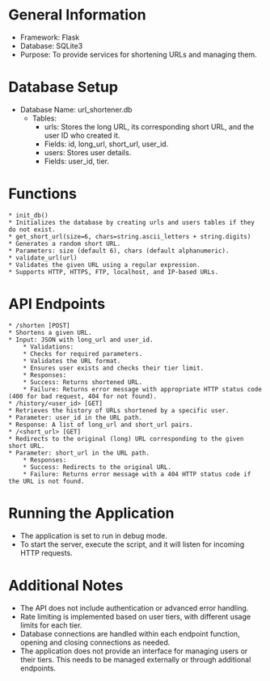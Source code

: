 # General Information
* Framework: Flask
* Database: SQLite3
* Purpose: To provide services for shortening URLs and managing them.
# Database Setup
* Database Name: url_shortener.db
    * Tables:
        * urls: Stores the long URL, its corresponding short URL, and the user ID who created it.
        * Fields: id, long_url, short_url, user_id.
        * users: Stores user details.
        * Fields: user_id, tier.
# Functions
    * init_db()
    * Initializes the database by creating urls and users tables if they do not exist.
    * get_short_url(size=6, chars=string.ascii_letters + string.digits)
    * Generates a random short URL.
    * Parameters: size (default 6), chars (default alphanumeric).
    * validate_url(url)
    * Validates the given URL using a regular expression.
    * Supports HTTP, HTTPS, FTP, localhost, and IP-based URLs.
# API Endpoints
    * /shorten [POST]
    * Shortens a given URL.
    * Input: JSON with long_url and user_id.
        * Validations:
        * Checks for required parameters.
        * Validates the URL format.
        * Ensures user exists and checks their tier limit.
        * Responses:
        * Success: Returns shortened URL.
        * Failure: Returns error message with appropriate HTTP status code (400 for bad request, 404 for not found).
    * /history/<user_id> [GET]
    * Retrieves the history of URLs shortened by a specific user.
    * Parameter: user_id in the URL path.
    * Response: A list of long_url and short_url pairs.
    * /<short_url> [GET]
    * Redirects to the original (long) URL corresponding to the given short URL.
    * Parameter: short_url in the URL path.
        * Responses:
        * Success: Redirects to the original URL.
        * Failure: Returns error message with a 404 HTTP status code if the URL is not found.
# Running the Application
* The application is set to run in debug mode.
* To start the server, execute the script, and it will listen for incoming HTTP requests.
# Additional Notes
* The API does not include authentication or advanced error handling.
* Rate limiting is implemented based on user tiers, with different usage limits for each tier.
* Database connections are handled within each endpoint function, opening and closing connections as needed.
* The application does not provide an interface for managing users or their tiers. This needs to be managed externally or through additional endpoints.
